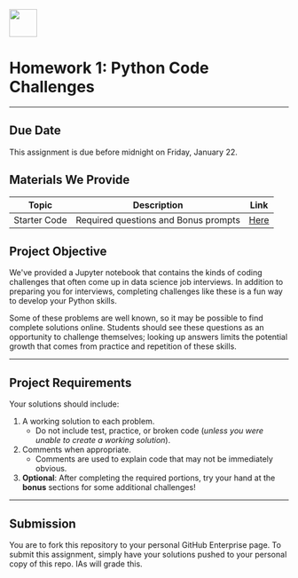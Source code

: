 <img src="https://ga-dash.s3.amazonaws.com/production/assets/logo-9f88ae6c9c3871690e33280fcf557f33.png" width="50" height="50">

# Homework 1: Python Code Challenges

---
## Due Date
This assignment is due before midnight on Friday, January 22.


## Materials We Provide

| Topic | Description | Link |
| --- | --- | --- |
| Starter Code | Required questions and Bonus prompts | [Here](./project-1-problem-set.ipynb) |


## Project Objective

We've provided a Jupyter notebook that contains the kinds of coding challenges that often come up in data science job interviews. In addition to preparing you for interviews, completing challenges like these is a fun way to develop your Python skills.

Some of these problems are well known, so it may be possible to find complete solutions online. Students should see these questions as an opportunity to challenge themselves; looking up answers limits the potential growth that comes from practice and repetition of these skills.

---

## Project Requirements


Your solutions should include:

1. A working solution to each problem.
   - Do not include test, practice, or broken code (*unless you were unable to create a working solution*).
2. Comments when appropriate.
   - Comments are used to explain code that may not be immediately obvious.
3. **Optional**: After completing the required portions, try your hand at the **bonus** sections for some additional challenges!

---

## Submission

You are to fork this repository to your personal GitHub Enterprise page. To submit this assignment, simply have your solutions pushed to your personal copy of this repo. IAs will grade this.
